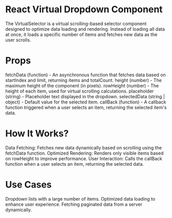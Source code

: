 # React Virtual Dropdown Component
The VirtualSelector is a virtual scrolling-based selector component designed to optimize data loading and rendering. Instead of loading all data at once, it loads a specific number of items and fetches new data as the user scrolls.

# Props
fetchData (function) - An asynchronous function that fetches data based on startIndex and limit, returning items and totalCount.
height (number) - The maximum height of the component (in pixels).
rowHeight (number) - The height of each item, used for virtual scrolling calculations.
placeholder (string) - Placeholder text displayed in the dropdown.
selectedData (string | object) - Default value for the selected item.
callBack (function) - A callback function triggered when a user selects an item, returning the selected item's data.

# How It Works?
Data Fetching: Fetches new data dynamically based on scrolling using the fetchData function.
Optimized Rendering: Renders only visible items based on rowHeight to improve performance.
User Interaction: Calls the callBack function when a user selects an item, returning the selected data.

# Use Cases
Dropdown lists with a large number of items.
Optimized data loading to enhance user experience.
Fetching paginated data from a server dynamically.
